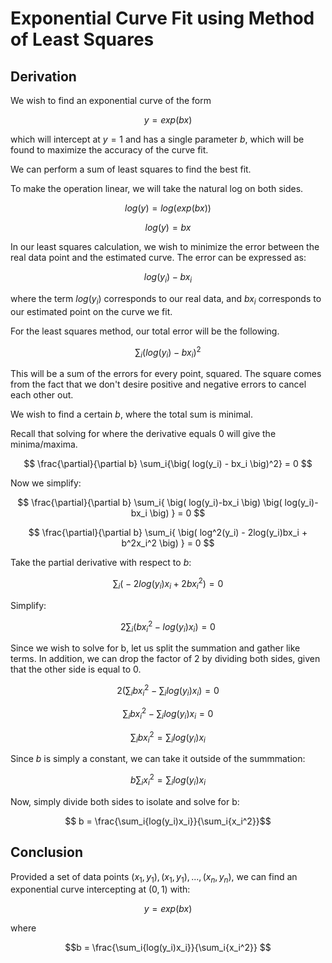 # Exponential Curve Fit using Method of Least Squares

## Derivation

We wish to find an exponential curve of the form

$$y = exp(bx)$$

which will intercept at $y=1$ and has a single parameter $b$, which will be found to maximize the accuracy of the curve fit.

We can perform a sum of least squares to find the best fit.

To make the operation linear, we will take the natural log on both sides.

$$log(y)=log\big(exp(bx)\big)$$

$$log(y)=bx$$

In our least squares calculation, we wish to minimize the error between the real data point and the estimated curve.
The error can be expressed as:

$$log(y_i) - bx_i$$

where the term $log(y_i)$ corresponds to our real data, and $bx_i$ corresponds to our estimated point on the curve we fit.

For the least squares method, our total error will be the following. 

$$\sum_i{\big( log(y_i) - bx_i \big)^2}$$

This will be a sum of the errors for every point, squared.
The square comes from the fact that we don't desire positive and negative errors to cancel each other out.

We wish to find a certain $b$, where the total sum is minimal.

Recall that solving for where the derivative equals 0 will give the minima/maxima.

$$ \frac{\partial}{\partial b} \sum_i{\big( log(y_i) - bx_i \big)^2} = 0 $$

Now we simplify:

$$ \frac{\partial}{\partial b} \sum_i{ \big( log(y_i)-bx_i \big)  \big( log(y_i)-bx_i \big) } = 0 $$

$$ \frac{\partial}{\partial b} \sum_i{ \big( log^2(y_i) - 2log(y_i)bx_i + b^2x_i^2 \big) } = 0 $$

Take the partial derivative with respect to $b$:

$$ \sum_i{ \big( -2log(y_i)x_i + 2bx_i^2 \big) } = 0 $$

Simplify:

$$ 2 \sum_i{ \big( bx_i^2 - log(y_i)x_i \big) } = 0 $$

Since we wish to solve for b, let us split the summation and gather like terms. In addition, we can drop the factor of 2 by dividing both sides, given that the other side is equal to 0.

$$ 2 \Big( \sum_i{bx_i^2} - \sum_i{log(y_i)x_i} \Big) = 0 $$

$$ \sum_i{bx_i^2} - \sum_i{log(y_i)x_i} = 0 $$

$$ \sum_i{bx_i^2} = \sum_i{log(y_i)x_i} $$

Since $b$ is simply a constant, we can take it outside of the summmation:

$$ b \sum_i{x_i^2} = \sum_i{log(y_i)x_i} $$

Now, simply divide both sides to isolate and solve for b:

$$ b = \frac{\sum_i{log(y_i)x_i}}{\sum_i{x_i^2}}$$


## Conclusion

Provided a set of data points $(x_1, y_1), (x_1, y_1), ... , (x_n, y_n)$, we can find an exponential curve intercepting at $(0,1)$ with:

$$y=exp(bx)$$ 

where 

$$b = \frac{\sum_i{log(y_i)x_i}}{\sum_i{x_i^2}} $$
